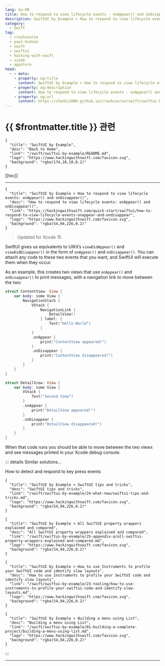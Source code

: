 ```yaml
---
lang: ko-KR
title: How to respond to view lifecycle events - onAppear() and onDisappear()
description: SwiftUI by Example > How to respond to view lifecycle events - onAppear() and onDisappear()
category:
  - Swift
tag: 
  - crashcourse
  - paul-hudson
  - swift
  - swiftui
  - hacking-with-swift
  - xcode
  - appstore
head:
  - - meta:
    - property: og:title
      content: SwiftUI by Example > How to respond to view lifecycle events - onAppear() and onDisappear()
    - property: og:description
      content: How to respond to view lifecycle events - onAppear() and onDisappear()
    - property: og:url
      content: https://chanhi2000.github.io/crashcourse/swift/swiftui-by-example/07-responding-to-events/how-to-respond-to-view-lifecycle-events-onappear-and-ondisappear.html
---
```


# {{ $frontmatter.title }} 관련

```component VPCard
{
  "title": "SwiftUI by Example",
  "desc": "Back to Home",
  "link": "/swift/swiftui-by-example/README.md",
  "logo": "https://www.hackingwithswift.com/favicon.svg",
  "background": "rgba(174,10,10,0.2)"
}
```

[[toc]]

---

```component VPCard
{
  "title": "SwiftUI by Example > How to respond to view lifecycle events: onAppear() and onDisappear()",
  "desc": "How to respond to view lifecycle events: onAppear() and onDisappear()",
  "link": "https://hackingwithswift.com/quick-start/swiftui/how-to-respond-to-view-lifecycle-events-onappear-and-ondisappear",
  "logo": "https://www.hackingwithswift.com/favicon.svg",
  "background": "rgba(54,94,226,0.2)"
}
```

> Updated for Xcode 15

SwiftUI gives us equivalents to UIKit’s `viewDidAppear()` and `viewDidDisappear()` in the form of `onAppear()` and `onDisappear()`. You can attach any code to these two events that you want, and SwiftUI will execute them when they occur.

As an example, this creates two views that use `onAppear()` and `onDisappear()` to print messages, with a navigation link to move between the two:

```swift
struct ContentView: View {
    var body: some View {
        NavigationStack {
            VStack {
                NavigationLink {
                    DetailView()
                } label: {
                    Text("Hello World")
                }
            }
            .onAppear {
                print("ContentView appeared!")
            }
            .onDisappear {
                print("ContentView disappeared!")
            }
        }
    }
}

struct DetailView: View {
    var body: some View {
        VStack {
            Text("Second View")
        }
        .onAppear {
            print("DetailView appeared!")
        }
        .onDisappear {
            print("DetailView disappeared!")
        }
    }
}
```

<VidStack src="https://www.hackingwithswift.com/img/books/quick-start/swiftui/how-to-respond-to-view-lifecycle-events-onappear-and-ondisappear-1~dark.mp4" />

When that code runs you should be able to move between the two views and see messages printed in your Xcode debug console.

::: details Similar solutions…

How to detect and respond to key press events <!-- TODO: add link -->

```component VPCard
{
  "title": "SwiftUI by Example > SwiftUI tips and tricks",
  "desc": "SwiftUI tips and tricks",
  "link": "/swift/swiftui-by-example/24-what-now/swiftui-tips-and-tricks.md",
  "logo": "https://www.hackingwithswift.com/favicon.svg",
  "background": "rgba(54,94,226,0.2)"
}
```

```component VPCard
{
  "title": "SwiftUI by Example > All SwiftUI property wrappers explained and compared",
  "desc": "All SwiftUI property wrappers explained and compared",
  "link": "/swift/swiftui-by-example/25-appendix-a/all-swiftui-property-wrappers-explained-and-compared.md",
  "logo": "https://www.hackingwithswift.com/favicon.svg",
  "background": "rgba(54,94,226,0.2)"
}
```

```component VPCard
{
  "title": "SwiftUI by Example > How to use Instruments to profile your SwiftUI code and identify slow layouts",
  "desc": "How to use Instruments to profile your SwiftUI code and identify slow layouts",
  "link": "/swift/swiftui-by-example/23-tooling/how-to-use-instruments-to-profile-your-swiftui-code-and-identify-slow-layouts.md",
  "logo": "https://www.hackingwithswift.com/favicon.svg",
  "background": "rgba(54,94,226,0.2)"
}
```

```component VPCard
{
  "title": "SwiftUI by Example > Building a menu using List",
  "desc": "Building a menu using List",
  "link": "/swift/swiftui-by-example/01-building-a-complete-project/building-a-menu-using-list.md",
  "logo": "https://www.hackingwithswift.com/favicon.svg",
  "background": "rgba(54,94,226,0.2)"
}
```

:::

---

<TagLinks />